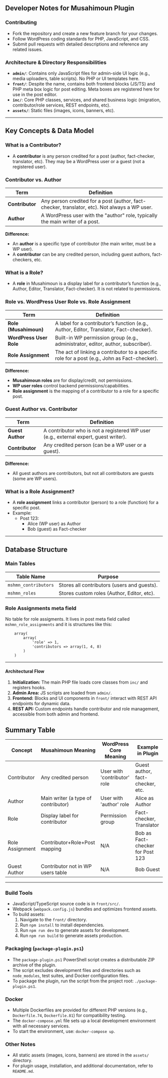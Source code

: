 ## Developer Notes for Musahimoun Plugin

### Contributing
- Fork the repository and create a new feature branch for your changes.
- Follow WordPress coding standards for PHP, JavaScript, and CSS.
- Submit pull requests with detailed descriptions and reference any related issues.

### Architecture & Directory Responsibilities

- **`admin/`**: Contains only JavaScript files for admin-side UI logic (e.g., media uploaders, table scripts). No PHP or UI templates here.
- **`front/`**: Despite the name, contains both frontend blocks (JS/TS) and PHP meta box logic for post editing. Meta boxes are registered here for use in the post editor.
- **`inc/`**: Core PHP classes, services, and shared business logic (migration, contributor/role services, REST endpoints, etc).
- **`assets/`**: Static files (images, icons, banners, etc).

---

## Key Concepts & Data Model

### What is a Contributor?
- A **contributor** is any person credited for a post (author, fact-checker, translator, etc). They may be a WordPress user or a guest (not a registered user).

### Contributor vs. Author
| Term         | Definition                                                                                 |
|--------------|--------------------------------------------------------------------------------------------|
| **Contributor** | Any person credited for a post (author, fact-checker, translator, etc). Not always a WP user. |
| **Author**       | A WordPress user with the "author" role, typically the main writer of a post.               |

**Difference:**
- An **author** is a specific type of contributor (the main writer, must be a WP user).
- A **contributor** can be any credited person, including guest authors, fact-checkers, etc.

### What is a Role?
- A **role** in Musahimoun is a display label for a contributor’s function (e.g., Author, Editor, Translator, Fact-checker). It is not related to permissions.

### Role vs. WordPress User Role vs. Role Assignment
| Term                | Definition                                                                                   |
|---------------------|----------------------------------------------------------------------------------------------|
| **Role (Musahimoun)**         | A label for a contributor’s function (e.g., Author, Editor, Translator, Fact-checker).      |
| **WordPress User Role**       | Built-in WP permission group (e.g., administrator, editor, author, subscriber).            |
| **Role Assignment**           | The act of linking a contributor to a specific role for a post (e.g., John as Fact-checker).|

**Difference:**
- **Musahimoun roles** are for display/credit, not permissions.
- **WP user roles** control backend permissions/capabilities.
- **Role assignment** is the mapping of a contributor to a role for a specific post.

### Guest Author vs. Contributor
| Term           | Definition                                                                                 |
|----------------|--------------------------------------------------------------------------------------------|
| **Guest Author**   | A contributor who is not a registered WP user (e.g., external expert, guest writer).       |
| **Contributor**    | Any credited person (can be a WP user or a guest).                                        |

**Difference:**
- All guest authors are contributors, but not all contributors are guests (some are WP users).

### What is a Role Assignment?
- A **role assignment** links a contributor (person) to a role (function) for a specific post.
- Example:
    - Post 123:
        - Alice (WP user) as Author
        - Bob (guest) as Fact-checker

---

## Database Structure

### Main Tables
| Table Name                | Purpose                                                      |
|---------------------------|-------------------------------------------------------------|
| `mshmn_contributors`      | Stores all contributors (users and guests).                 |
| `mshmn_roles`             | Stores custom roles (Author, Editor, etc).                  |


### Role Assignments meta field
No table for role assigments. It lives in post meta field called `mshmn_role_assignments` and it is structures like this: 
```
    array(
        array(
            'role' => 1,
            'contributors => array(1, 4, 8)
        )
    )
```

---

#### Architectural Flow
1. **Initialization:** The main PHP file loads core classes from `inc/` and registers hooks.
2. **Admin Area:** JS scriipts are loaded from `admin/`.
3. **Frontend:** Blocks and UI components in `front/` interact with REST API endpoints for dynamic data.
4. **REST API:** Custom endpoints handle contributor and role management, accessible from both admin and frontend.

## Summary Table

| Concept         | Musahimoun Meaning                | WordPress Core Meaning         | Example in Plugin                |
|-----------------|-----------------------------------|-------------------------------|----------------------------------|
| Contributor     | Any credited person               | User with 'contributor' role  | Guest author, fact-checker, etc. |
| Author          | Main writer (a type of contributor)| User with 'author' role       | Alice as Author                  |
| Role            | Display label for contributor     | Permission group              | Fact-checker, Translator         |
| Role Assignment | Contributor+Role+Post mapping     | N/A                           | Bob as Fact-checker for Post 123 |
| Guest Author    | Contributor not in WP users table | N/A                           | Bob Guest                        |

---
### Build Tools
- JavaScript/TypeScript source code is in `front/src/`.
- Webpack (`webpack.config.js`) bundles and optimizes frontend assets.
- To build assets:
    1. Navigate to the `front/` directory.
    2. Run `npm install` to install dependencies.
    3. Run `npm run dev` to generate assets for development.
    3. Run `npm run build` to generate assets production.

### Packaging (`package-plugin.ps1`)
- The `package-plugin.ps1` PowerShell script creates a distributable ZIP archive of the plugin.
- The script excludes development files and directories such as `node_modules`, test suites, and Docker configuration files.
- To package the plugin, run the script from the project root: `./package-plugin.ps1`.

### Docker
- Multiple Dockerfiles are provided for different PHP versions (e.g., `Dockerfile.74`, `Dockerfile.81`) for compatibility testing.
- The `docker-compose.yml` file sets up a local development environment with all necessary services.
- To start the environment, use: `docker-compose up`.

### Other Notes
- All static assets (images, icons, banners) are stored in the `assets/` directory.
- For plugin usage, installation, and additional documentation, refer to `README.md`.
